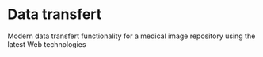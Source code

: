 # Data transfert
Modern data transfert functionality for a medical image repository using the latest Web technologies
